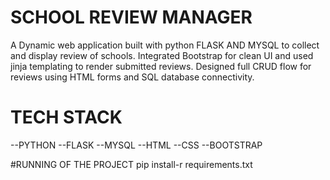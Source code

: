 # SCHOOL REVIEW MANAGER

A Dynamic web application built with python FLASK AND MYSQL to collect and display review of schools. Integrated Bootstrap for clean UI and used jinja templating to render submitted reviews. Designed full CRUD flow for reviews using HTML forms and SQL database connectivity.

# TECH STACK
--PYTHON
--FLASK
--MYSQL
--HTML
--CSS
--BOOTSTRAP


#RUNNING OF THE PROJECT
pip install-r requirements.txt